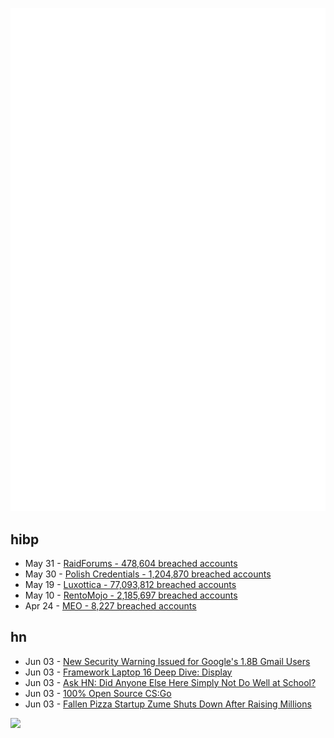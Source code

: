 ![Metrics](https://raw.githubusercontent.com/phixion/phixion/master/metrics.svg)

## hibp

<!--
for https://github.com/phixion/phixion/blob/main/.github/workflows/feeds.yml
-->
<!--START_SECTION:haveibeenpwnd-->
- May 31 - [RaidForums - 478,604 breached accounts](https://haveibeenpwned.com/PwnedWebsites#RaidForums)
- May 30 - [Polish Credentials - 1,204,870 breached accounts](https://haveibeenpwned.com/PwnedWebsites#PolishCredentials)
- May 19 - [Luxottica - 77,093,812 breached accounts](https://haveibeenpwned.com/PwnedWebsites#Luxottica)
- May 10 - [RentoMojo - 2,185,697 breached accounts](https://haveibeenpwned.com/PwnedWebsites#RentoMojo)
- Apr 24 - [MEO - 8,227 breached accounts](https://haveibeenpwned.com/PwnedWebsites#MEO)
<!--END_SECTION:haveibeenpwnd-->

## hn

<!--
for https://github.com/phixion/phixion/blob/main/.github/workflows/feeds.yml
-->
<!--START_SECTION:hn-->
- Jun 03 - [New Security Warning Issued for Google's 1.8B Gmail Users](https://www.forbes.com/sites/gordonkelly/2023/06/03/google-gmail-problem-new-security-warning-sender-verification/)
- Jun 03 - [Framework Laptop 16 Deep Dive: Display](https://frame.work/blog/framework-laptop-16-deep-dive---display)
- Jun 03 - [Ask HN: Did Anyone Else Here Simply Not Do Well at School?](https://news.ycombinator.com/item?id=36177166)
- Jun 03 - [100% Open Source CS:Go](https://lwss.github.io/Kisak-Strike/)
- Jun 03 - [Fallen Pizza Startup Zume Shuts Down After Raising Millions](https://www.bloomberg.com/news/articles/2023-06-03/fallen-pizza-startup-zume-shuts-down-after-raising-millions)
<!--END_SECTION:hn-->

<!--
for https://yhype.me
-->
![](https://hit.yhype.me/github/profile?user_id=13013670)

